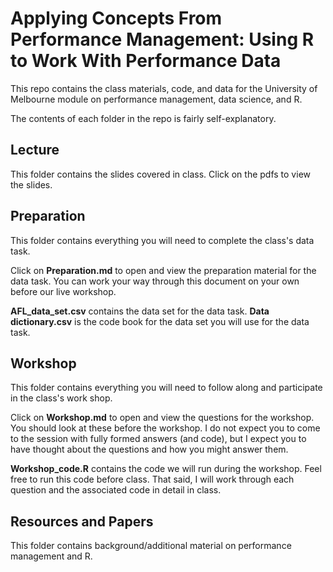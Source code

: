 # Applying Concepts From Performance Management: Using R to Work With Performance Data

This repo contains the class materials, code, and data for the University of Melbourne module on performance management, data science, and R.

The contents of each folder in the repo is fairly self-explanatory.

## Lecture 

This folder contains the slides covered in class. Click on the pdfs to view the slides.

## Preparation

This folder contains everything you will need to complete the class's data task. 

Click on **Preparation.md** to open and view the preparation material for the data task. You can work your way through this document on your own before our live workshop. 

**AFL_data_set.csv** contains the data set for the data task. **Data dictionary.csv** is the code book for the data set you will use for the data task.

## Workshop

This folder contains everything you will need to follow along and participate in the class's work shop.

Click on **Workshop.md** to open and view the questions for the workshop. You should look at these before the workshop. I do not expect you to come to the session with fully formed answers (and code), but I expect you to have thought about the questions and how you might answer them.

**Workshop_code.R** contains the code we will run during the workshop. Feel free to run this code before class. That said, I will work through each question and the associated code in detail in class.

## Resources and Papers 

This folder contains background/additional material on performance management and R.



